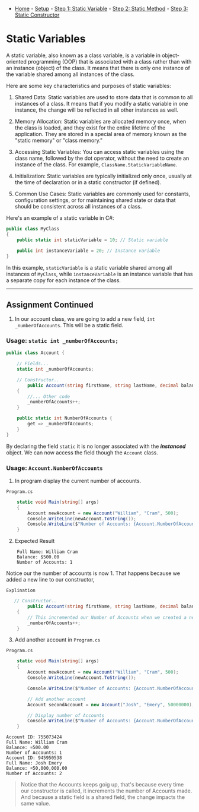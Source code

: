 - [Home](../README.md) - [Setup](Setup.md) - [Step 1: Static Variable](StaticVariable.md) - [Step 2: Static Method](StaticMethod.md) - [Step 3: Static Constructor](StaticConstructor.md)

# Static Variables



A static variable, also known as a class variable, is a variable in object-oriented programming (OOP) that is associated with a class rather than with an instance (object) of the class. It means that there is only one instance of the variable shared among all instances of the class.

Here are some key characteristics and purposes of static variables:

1. Shared Data: Static variables are used to store data that is common to all instances of a class. It means that if you modify a static variable in one instance, the change will be reflected in all other instances as well.

2. Memory Allocation: Static variables are allocated memory once, when the class is loaded, and they exist for the entire lifetime of the application. They are stored in a special area of memory known as the "static memory" or "class memory."

3. Accessing Static Variables: You can access static variables using the class name, followed by the dot operator, without the need to create an instance of the class. For example, `ClassName.StaticVariableName`.

4. Initialization: Static variables are typically initialized only once, usually at the time of declaration or in a static constructor (if defined).

5. Common Use Cases: Static variables are commonly used for constants, configuration settings, or for maintaining shared state or data that should be consistent across all instances of a class.

Here's an example of a static variable in C#:

```csharp
public class MyClass
{
    public static int staticVariable = 10; // Static variable
    
    public int instanceVariable = 20; // Instance variable
}
```

In this example, `staticVariable` is a static variable shared among all instances of `MyClass`, while `instanceVariable` is an instance variable that has a separate copy for each instance of the class.

---

## Assignment Continued

1. In our account class, we are going to add a new field, `int _numberOfAccounts`. This will be a static field.

### Usage: `static int _numberOfAccounts;`

```csharp
public class Account {

    // Fields...
    static int _numberOfAccounts;

    // Constructor..
        public Account(string firstName, string lastName, decimal balance)
    {
        //... Other code
        _numberOfAccounts++;        
    }

    public static int NumberOfAccounts {
        get => _numberOfAccounts;
    }
}
```

By declaring the field `static` it is no longer associated with the ***instanced*** object. We can now access the field though the `Account` class.

### Usage: `Account.NumberOfAccounts`

1. In program display the current number of accounts.

`Program.cs`

```csharp
    static void Main(string[] args)
    {
        Account newAccount = new Account("William", "Cram", 500);
        Console.WriteLine(newAccount.ToString());
        Console.WriteLine($"Number of Accounts: {Account.NumberOfAccounts}")
    }
```

2. Expected Result
```console
    Full Name: William Cram
    Balance: $500.00
    Number of Accounts: 1
```

Notice our the number of accounts is now 1. That happens because we added a new line to our constructor,

`Explination`
```csharp
   // Constructor..
        public Account(string firstName, string lastName, decimal balance)
    {
        // This incremented our Number of Accounts when we created a new instance of Account
        _numberOfAccounts++;        
    }
```

3. Add another account in `Program.cs`

`Program.cs`

```csharp
    static void Main(string[] args)
    {
        Account newAccount = new Account("William", "Cram", 500);
        Console.WriteLine(newAccount.ToString());

        Console.WriteLine($"Number of Accounts: {Account.NumberOfAccounts}");

        // Add another account
        Account secondAccount = new Account("Josh", "Emery", 50000000);

        // Display number of Accounts
        Console.WriteLine($"Number of Accounts: {Account.NumberOfAccounts}")
    }
```

```console
Account ID: 755073424
Full Name: William Cram
Balance: ¤500.00
Number of Accounts: 1
Account ID: 945950538
Full Name: Josh Emery
Balance: ¤50,000,000.00
Number of Accounts: 2
```

> Notice that the Accounts keeps goig up, that's because every time our constructor is called, it increments the number of Accounts made. And because a static field is a shared field, the change impacts the same value.